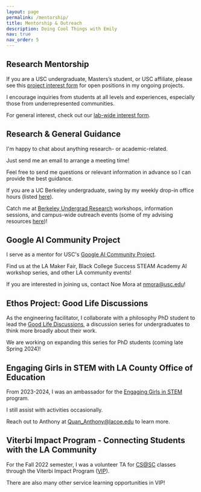 ```yaml
---
layout: page
permalink: /mentorship/
title: Mentorship & Outreach
description: Doing Cool Things with Emily
nav: true
nav_order: 5
---
```


## Research Mentorship

If you are a USC undergraduate, Masters’s student, or USC affiliate, please see this [project interest form](https://forms.gle/FQEM4d3LvAEPBmC79) for open positions in my ongoing projects. 

I encourage inquiries from students at all levels and experiences, especially those from underrepresented communities.

For general interest, check out our [lab-wide interest form](https://forms.gle/4dnhu7xtMZLJQHrE6). 

## Research & General Guidance

I'm happy to chat about anything research- or academic-related. 

Just send me an email to arrange a meeting time!

Feel free to send me questions or relevant information in advance so I can provide the best guidance. 

If you are a UC Berkeley undergraduate, swing by my weekly drop-in office hours (listed [here](https://research.berkeley.edu/ours-peer-advisors/)). 

Catch me at [Berkeley Undergrad Research](https://research.berkeley.edu/) workshops, information sessions, and campus-wide outreach events (some of my advising resources [here](https://eemokey.github.io/blog/tag/undergrad/))!


## Google AI Community Project 

I serve as a mentor for USC's [Google AI Community Project](https://sites.google.com/usc.edu/aicommunityproject/what-is-artificial-intelligence?authuser=0). 

Find us at the LA Maker Fair, Black College Success STEAM Academy AI workshop series, and other LA community events! 

If you are interested in joining us, contact Noe Mora at nmora@usc.edu!


## Ethos Project: Good Life Discussions

As the engineering facilitator, I collaborate with a philosophy PhD student to lead the [Good Life Discussions](https://stem-ed.usc.edu/our-research/eerp/ethos-project/), a discussion series for undergraduates to think more broadly about their work. 

We are working on expanding this series for PhD students (coming late Spring 2024)!  

## Engaging Girls in STEM with LA County Office of Education

From 2023-2024, I was an ambassador for the [Engaging Girls in STEM](https://www.engaginggirlsinstem.com/) program. 

I still assist with activities occasionally. 

Reach out to Anthony at Quan_Anthony@lacoe.edu to learn more.

## Viterbi Impact Program - Connecting Students with the LA Community

For the Fall 2022 semester, I was a volunteer TA for [CS@SC](https://summercamp.usc.edu/) classes through the Viterbi Impact Program ([VIP](https://viterbiundergrad.usc.edu/involvement/viterbi-impact/)). 

There are also many other service learning opportunities in VIP!
